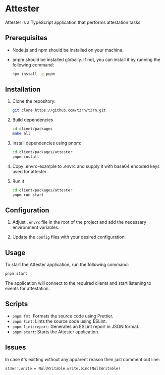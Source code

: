 # Attester

Attester is a TypeScript application that performs attestation tasks.

## Prerequisites

- Node.js and npm should be installed on your machine.
- pnpm should be installed globally. If not, you can install it by running the following command:

  ```bash
  npm install -g pnpm
  ```

## Installation

1. Clone the repository:

   ```bash
   git clone https://github.com/t3rn/t3rn.git
   ```

1. Build dependencies

   ```bash
   cd client/packages
   make all
   ```

1. Install dependencies using pnpm:

   ```bash
   cd client/packages/attester
   pnpm install
   ```

1. Copy .envrc-example to .envrc and supply it with base64 encoded keys used for attester

1. Run it
   ```bash
   cd client/packages/attester
   pnpm run start
   ```

## Configuration

1. Adjust `.envrc` file in the root of the project and add the necessary environment variables. 

1. Update the `config` files with your desired configuration.

## Usage

To start the Attester application, run the following command:

```bash
pnpm start
```

The application will connect to the required clients and start listening to events for attestation.

## Scripts

- `pnpm fmt`: Formats the source code using Prettier.
- `pnpm lint`: Lints the source code using ESLint.
- `pnpm lint:report`: Generates an ESLint report in JSON format.
- `pnpm start`: Starts the Attester application.

## Issues

In case it's exitting without any apparent reason then just comment out line:

```
stderr.write = NullWritable.write.bind(NullWritable)
```